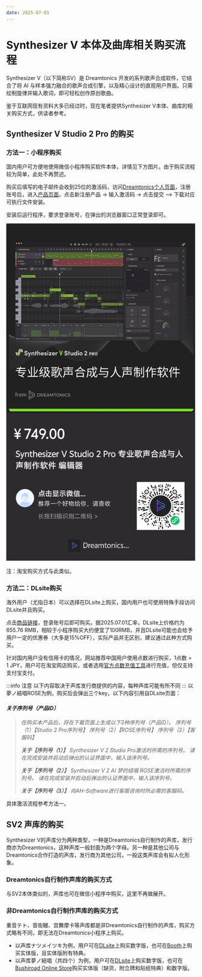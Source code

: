 ```yaml
---
date: 2025-07-01
---
```

# Synthesizer V 本体及曲库相关购买流程

Synthesizer V（以下简称SV）是 Dreamtonics 开发的系列歌声合成软件，它结合了将 AI 与样本强力融合的歌声合成引擎，以及精心设计的直观用户界面。只需绘制旋律并输入歌词，即可轻松创作原创歌曲。

鉴于互联网现有资料大多已经过时，现在笔者提供Synthesizer V本体、曲库的相关购买方式，供读者参考。

## Synthesizer V Studio 2 Pro 的购买

### 方法一：小程序购买

国内用户可方便地使用微信小程序购买软件本体，详情见下方图片。由于购买流程较为简单，此处不再赘述。

购买后填写的电子邮件会收到25位的激活码，访问[Dreamtonics个人页面](https://my.dreamtonics.com/)，注册账号后，进入[产品页面](https://my.dreamtonics.com/my-products)，点击新注册产品 -> 输入激活码 -> 点击提交 —> 下载对应可执行文件安装。

安装后运行程序，要求登录账号，在弹出的浏览器窗口正常登录即可。

![Dreamtonics小程序](/img/2025.7.1/1-Dreamtonics小程序.jpg)

注：淘宝购买方式与此类似。

### 方法二：DLsite购买

海外用户（尤指日本）可以选择在DLsite上购买，国内用户也可使用特殊手段访问DLsite并且购买。

点击[商品链接](https://www.dlsite.com/soft/work/=/product_id/VJ01004024.html)，登录账号后即可购买。据2025.07.01汇率，DLsite上价格约为655.76 RMB，相较于小程序购买大约便宜了100RMB，并且DLsite可能也会给予用户一定的优惠券（大多是15%OFF），实际产品并无区别，建议通过此种方式购买。

针对国内用户没有信用卡的情况，网站推荐中国用户使用点数进行购买，1点数 = 1 JPY，用户可在淘宝网店购买，或者选用[官方点数充值工具](dianshu.jp)进行充值，但仅支持支付宝支付。

:::info 注意
以下内容取决于声库发行商提供的内容，每种声库可能有所不同
:::
以夢ノ結唱ROSE为例，购买后会弹出三个key，以下内容引用自DLsite页面：

#### *关于序列号（产品ID）*

>*在购买本产品后，将在下载页面上生成以下3种序列号（产品ID）。*
>*序列号（1）【Studio 2 Pro序列号】*
>*序列号（2）【ROSE序列号】*
>*序列号（3）【客服码】*
>
>***关于【序列号（1）】***
>*Synthesizer V 2 Studio Pro激活时所需的序列号。*
>*请在完成安装并启动后弹出的认证界面中，输入该序列号。*
>
>***关于【序列号（2）】***
>*Synthesizer V 2 AI 梦的结唱 ROSE激活时所需的序列号。*
>*请在完成安装并启动后弹出的认证界面中，输入该序列号。*
>
>***关于【序列号（3）】***
>*向AH-Software进行客服咨询时所必需的客服码。*

具体激活流程参考方法一。

## SV2 声库的购买

Synthesizer V的声库分为两种类型，一种是Dreamtonics自行制作的声库，发行商亦为Dreamtonics，这种声库一般封面为两个字母。另一种是其他公司与Dreamtonics合作打造的声库，发行商为其他公司，一般这类声库会有拟人化形象。

### Dreamtonics自行制作声库的购买方式

与SV2本体类似的，声库也可在微信小程序中购买，这里不再做展开。

### 非Dreamtonics自行制作声库的购买方式

重音テト、音街鳗、宫舞摩卡等声库都是非Dreamtonics自行制作的声库，购买方式略有不同，即无法在Dreamtonics小程序上购买。

- 以声库ナツメイツキ为例，用户可在[DLsite](https://www.dlsite.com/soft/work/=/product_id/VJ01003998.html)上购买数字版，也可在[Booth](https://hifumi-pro.booth.pm/item_lists/m06Tx09W)上购买实体版，且实体版附有特典。
- 以声库夢ノ結唱（共四个）为例，用户可在[DLsite](https://www.dlsite.com/soft/work/=/product_id/VJ01003885.html)上购买数字版，也可在[Bushiroad Online Store](https://bushiroad-store.com/pages/yumenokessho_bd)购买实体版（缺货，附立牌和贴纸特典）和数字版。

